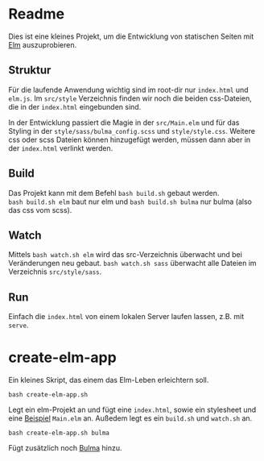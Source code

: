 # Readme

Dies ist eine kleines Projekt, um die Entwicklung von statischen Seiten mit [Elm](https://elm-lang.org) auszuprobieren.

## Struktur

Für die laufende Anwendung wichtig sind im root-dir nur `index.html` und `elm.js`. Im `src/style` Verzeichnis finden wir noch die beiden css-Dateien, die in der `index.html` eingebunden sind.

In der Entwicklung passiert die Magie in der `src/Main.elm` und für das Styling in der `style/sass/bulma_config.scss` und `style/style.css`. Weitere css oder scss Dateien können hinzugefügt werden, müssen dann aber in der `index.html` verlinkt werden.

## Build

Das Projekt kann mit dem Befehl `bash build.sh` gebaut werden.  
`bash build.sh elm` baut nur elm und `bash build.sh bulma` nur bulma (also das css vom scss).

## Watch

Mittels `bash watch.sh elm` wird das src-Verzeichnis überwacht und bei Veränderungen neu gebaut.
`bash watch.sh sass` überwacht alle Dateien im Verzeichnis `src/style/sass`.

## Run

Einfach die `index.html` von einem lokalen Server laufen lassen, z.B. mit `serve`.

# create-elm-app

Ein kleines Skript, das einem das Elm-Leben erleichtern soll.

```
bash create-elm-app.sh
```

Legt ein elm-Projekt an und fügt eine `index.html`, sowie ein stylesheet und eine [Beispiel](https://elm-lang.org/examples/buttons) `Main.elm` an.
Außedem legt es ein `build.sh` und `watch.sh` an.

```
bash create-elm-app.sh bulma
```

Fügt zusätzlich noch [Bulma](https://bulma.io) hinzu.
